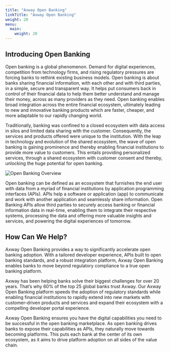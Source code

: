 ```yaml
---
title: "Axway Open Banking"
linkTitle: "Axway Open Banking"
weight: 20
menu:
  main:
    weight: 20
---
```


## Introducing Open Banking

Open banking is a global phenomenon. Demand for digital experiences, competition from technology firms, and rising regulatory pressures are forcing banks to rethink existing business models. Open banking is about banks sharing financial information, with each other and with third parties, in a simple, secure and transparent way. It helps put consumers back in control of their financial data to help them better understand and manage their money, across as many providers as they need. Open banking enables broad integration across the entire financial ecosystem, ultimately leading to new and innovative banking products which are faster, cheaper, and more adaptable to our rapidly changing world.

Traditionally, banking was confined to a closed ecosystem with data access in silos and limited data sharing with the customer. Consequently, the services and products offered were unique to the institution. With the leap in technology and evolution of the shared ecosystem, the wave of open banking is gaining prominence and thereby enabling financial institutions to provide more value to customers. This entails providing personalized services, through a shared ecosystem with customer consent and thereby, unlocking the huge potential for open banking.

![Open Banking Overview](/Images/Open_Banking_Overview.png)

Open banking can be defined as an ecosystem that furnishes the end user with data from a myriad of financial institutions by application programming interfaces (APIs). APIs help a software or application (app) to communicate and work with another application and seamlessly share information. Open Banking APIs allow third parties to securely access banking or financial information data in real-time, enabling them to integrate their respective systems, processing the data and offering more valuable insights and services, and powering the digital experiences of tomorrow.

## How Can We Help?

Axway Open Banking provides a way to significantly accelerate open banking adoption. With a tailored developer experience, APIs built to open banking standards, and a robust integration platform, Axway Open Banking enables banks to move beyond regulatory compliance to a true open banking platform.

Axway has been helping banks solve their biggest challenges for over 20 years. That’s why 60% of the top 25 global banks trust Axway. Our Axway Open Banking platform speeds the adoption of regulatory standards while enabling financial institutions to rapidly extend into new markets with customer-driven products and services and expand their ecosystem with a compelling developer portal experience.

Axway Open Banking ensures you have the digital capabilities you need to be successful in the open banking marketplace. As open banking drives banks to expose their capabilities as APIs, they naturally move towards becoming platforms. This puts each bank at the center of its own ecosystem, as it aims to drive platform adoption on all sides of the value chain.
